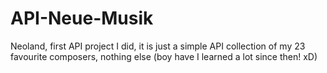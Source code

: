 # API-Neue-Musik
Neoland, first API project I did, it is just a simple API collection of my 23 favourite composers, nothing else (boy have I learned a lot since then! xD)
